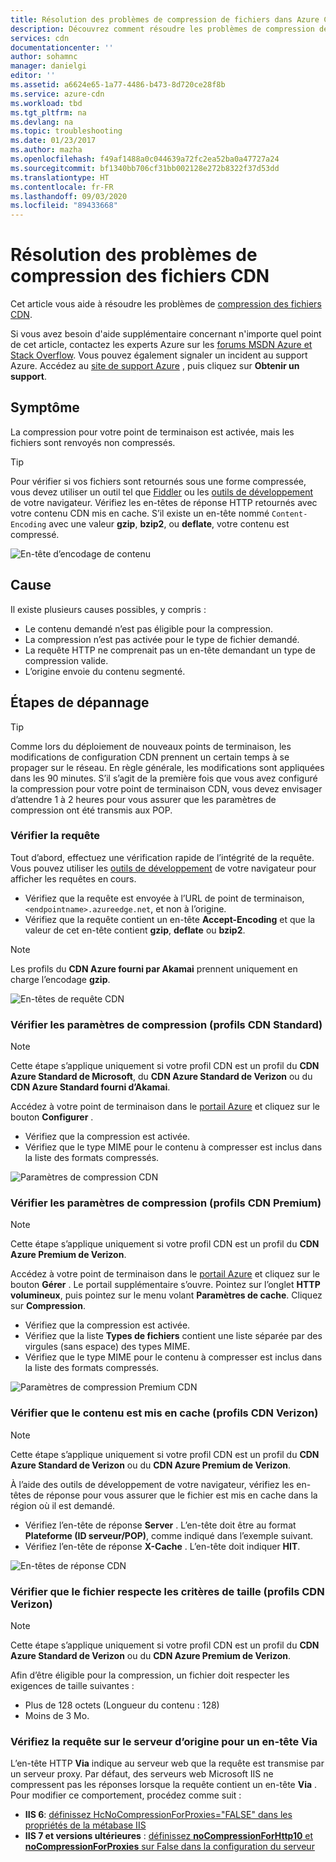 ```yaml
---
title: Résolution des problèmes de compression de fichiers dans Azure CDN | Microsoft Docs
description: Découvrez comment résoudre les problèmes de compression de fichiers dans Azure Content Delivery Network. Cet article aborde plusieurs causes possibles.
services: cdn
documentationcenter: ''
author: sohamnc
manager: danielgi
editor: ''
ms.assetid: a6624e65-1a77-4486-b473-8d720ce28f8b
ms.service: azure-cdn
ms.workload: tbd
ms.tgt_pltfrm: na
ms.devlang: na
ms.topic: troubleshooting
ms.date: 01/23/2017
ms.author: mazha
ms.openlocfilehash: f49af1488a0c044639a72fc2ea52ba0a47727a24
ms.sourcegitcommit: bf1340bb706cf31bb002128e272b8322f37d53dd
ms.translationtype: HT
ms.contentlocale: fr-FR
ms.lasthandoff: 09/03/2020
ms.locfileid: "89433668"
---
```

# <a name="troubleshooting-cdn-file-compression"></a>Résolution des problèmes de compression des fichiers CDN
Cet article vous aide à résoudre les problèmes de [compression des fichiers CDN](cdn-improve-performance.md).

Si vous avez besoin d'aide supplémentaire concernant n'importe quel point de cet article, contactez les experts Azure sur les [forums MSDN Azure et Stack Overflow](https://azure.microsoft.com/support/forums/). Vous pouvez également signaler un incident au support Azure. Accédez au [site de support Azure](https://azure.microsoft.com/support/options/) , puis cliquez sur **Obtenir un support**.

## <a name="symptom"></a>Symptôme
La compression pour votre point de terminaison est activée, mais les fichiers sont renvoyés non compressés.

> [!TIP]
> Pour vérifier si vos fichiers sont retournés sous une forme compressée, vous devez utiliser un outil tel que [Fiddler](https://www.telerik.com/fiddler) ou les [outils de développement](https://developer.microsoft.com/microsoft-edge/platform/documentation/f12-devtools-guide/) de votre navigateur.  Vérifiez les en-têtes de réponse HTTP retournés avec votre contenu CDN mis en cache.  S’il existe un en-tête nommé `Content-Encoding` avec une valeur **gzip**, **bzip2**, ou **deflate**, votre contenu est compressé.
> 
> ![En-tête d’encodage de contenu](./media/cdn-troubleshoot-compression/cdn-content-header.png)
> 
> 

## <a name="cause"></a>Cause
Il existe plusieurs causes possibles, y compris :

* Le contenu demandé n’est pas éligible pour la compression.
* La compression n’est pas activée pour le type de fichier demandé.
* La requête HTTP ne comprenait pas un en-tête demandant un type de compression valide.
* L’origine envoie du contenu segmenté.

## <a name="troubleshooting-steps"></a>Étapes de dépannage
> [!TIP]
> Comme lors du déploiement de nouveaux points de terminaison, les modifications de configuration CDN prennent un certain temps à se propager sur le réseau.  En règle générale, les modifications sont appliquées dans les 90 minutes.  S’il s’agit de la première fois que vous avez configuré la compression pour votre point de terminaison CDN, vous devez envisager d’attendre 1 à 2 heures pour vous assurer que les paramètres de compression ont été transmis aux POP. 
> 
> 

### <a name="verify-the-request"></a>Vérifier la requête
Tout d’abord, effectuez une vérification rapide de l’intégrité de la requête.  Vous pouvez utiliser les [outils de développement](https://developer.microsoft.com/microsoft-edge/platform/documentation/f12-devtools-guide/) de votre navigateur pour afficher les requêtes en cours.

* Vérifiez que la requête est envoyée à l’URL de point de terminaison, `<endpointname>.azureedge.net`, et non à l’origine.
* Vérifiez que la requête contient un en-tête **Accept-Encoding** et que la valeur de cet en-tête contient **gzip**, **deflate** ou **bzip2**.

> [!NOTE]
> Les profils du **CDN Azure fourni par Akamai** prennent uniquement en charge l’encodage **gzip**.
> 
> 

![En-têtes de requête CDN](./media/cdn-troubleshoot-compression/cdn-request-headers.png)

### <a name="verify-compression-settings-standard-cdn-profiles"></a>Vérifier les paramètres de compression (profils CDN Standard)
> [!NOTE]
> Cette étape s’applique uniquement si votre profil CDN est un profil du **CDN Azure Standard de Microsoft**, du **CDN Azure Standard de Verizon** ou du **CDN Azure Standard fourni d’Akamai**. 
> 
> 

Accédez à votre point de terminaison dans le [portail Azure](https://portal.azure.com) et cliquez sur le bouton **Configurer** .

* Vérifiez que la compression est activée.
* Vérifiez que le type MIME pour le contenu à compresser est inclus dans la liste des formats compressés.

![Paramètres de compression CDN](./media/cdn-troubleshoot-compression/cdn-compression-settings.png)

### <a name="verify-compression-settings-premium-cdn-profiles"></a>Vérifier les paramètres de compression (profils CDN Premium)
> [!NOTE]
> Cette étape s’applique uniquement si votre profil CDN est un profil du **CDN Azure Premium de Verizon**.
> 
> 

Accédez à votre point de terminaison dans le [portail Azure](https://portal.azure.com) et cliquez sur le bouton **Gérer** .  Le portail supplémentaire s’ouvre.  Pointez sur l’onglet **HTTP volumineux**, puis pointez sur le menu volant **Paramètres de cache**.  Cliquez sur **Compression**. 

* Vérifiez que la compression est activée.
* Vérifiez que la liste **Types de fichiers** contient une liste séparée par des virgules (sans espace) des types MIME.
* Vérifiez que le type MIME pour le contenu à compresser est inclus dans la liste des formats compressés.

![Paramètres de compression Premium CDN](./media/cdn-troubleshoot-compression/cdn-compression-settings-premium.png)

### <a name="verify-the-content-is-cached-verizon-cdn-profiles"></a>Vérifier que le contenu est mis en cache (profils CDN Verizon)
> [!NOTE]
> Cette étape s’applique uniquement si votre profil CDN est un profil du **CDN Azure Standard de Verizon** ou du **CDN Azure Premium de Verizon**.
> 
> 

À l’aide des outils de développement de votre navigateur, vérifiez les en-têtes de réponse pour vous assurer que le fichier est mis en cache dans la région où il est demandé.

* Vérifiez l’en-tête de réponse **Server** .  L’en-tête doit être au format **Plateforme (ID serveur/POP)**, comme indiqué dans l’exemple suivant.
* Vérifiez l’en-tête de réponse **X-Cache** .  L’en-tête doit indiquer **HIT**.  

![En-têtes de réponse CDN](./media/cdn-troubleshoot-compression/cdn-response-headers.png)

### <a name="verify-the-file-meets-the-size-requirements-verizon-cdn-profiles"></a>Vérifier que le fichier respecte les critères de taille (profils CDN Verizon)
> [!NOTE]
> Cette étape s’applique uniquement si votre profil CDN est un profil du **CDN Azure Standard de Verizon** ou du **CDN Azure Premium de Verizon**.
> 
> 

Afin d’être éligible pour la compression, un fichier doit respecter les exigences de taille suivantes :

* Plus de 128 octets (Longueur du contenu : 128)
* Moins de 3 Mo.

### <a name="check-the-request-at-the-origin-server-for-a-via-header"></a>Vérifiez la requête sur le serveur d’origine pour un en-tête **Via**
L’en-tête HTTP **Via** indique au serveur web que la requête est transmise par un serveur proxy.  Par défaut, des serveurs web Microsoft IIS ne compressent pas les réponses lorsque la requête contient un en-tête **Via** .  Pour modifier ce comportement, procédez comme suit :

* **IIS 6**: [définissez HcNoCompressionForProxies="FALSE" dans les propriétés de la métabase IIS](/previous-versions/iis/6.0-sdk/ms525390(v=vs.90))
* **IIS 7 et versions ultérieures** : [définissez **noCompressionForHttp10** et **noCompressionForProxies** sur False dans la configuration du serveur](https://www.iis.net/configreference/system.webserver/httpcompression)

